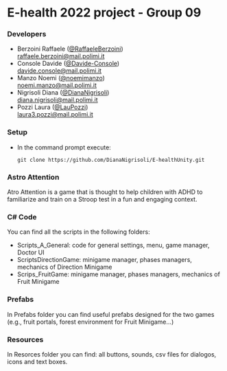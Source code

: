 # E-health 2022 project - Group 09

### Developers

- Berzoini Raffaele ([@RaffaeleBerzoini](https://github.com/RaffaeleBerzoini)) <br> raffaele.berzoini@mail.polimi.it
- Console Davide ([@Davide-Console](https://github.com/Davide-Console)) <br> davide.console@mail.polimi.it
- Manzo Noemi ([@noemimanzo](https://github.com/noemimanzo)) <br> noemi.manzo@mail.polimi.it
- Nigrisoli Diana ([@DianaNigrisoli](https://github.com/DianaNigrisoli)) <br> diana.nigrisoli@mail.polimi.it
- Pozzi Laura ([@LauPozzi](https://github.com/LauPozzi)) <br> laura3.pozzi@mail.polimi.it

### Setup
* In the command prompt execute:
    ```console
    git clone https://github.com/DianaNigrisoli/E-healthUnity.git
    ```
### Astro Attention 
Atro Attention is a game that is thought to help children with ADHD to familiarize and train on a Stroop test in a fun and engaging context.

### C# Code
You can find all the scripts in the following folders: 
* Scripts_A_General: code for general settings, menu, game manager, Doctor UI 
* ScriptsDirectionGame: minigame manager, phases managers, mechanics of Direction Minigame
* Scrips_FruitGame: minigame manager, phases managers, mechanics of Fruit Minigame

### Prefabs 
In Prefabs folder you can find useful prefabs designed for the two games (e.g., fruit portals, forest environment for Fruit Minigame...)

### Resources
In Resorces folder you can find: all buttons, sounds, csv files for dialogos, icons and text boxes. 